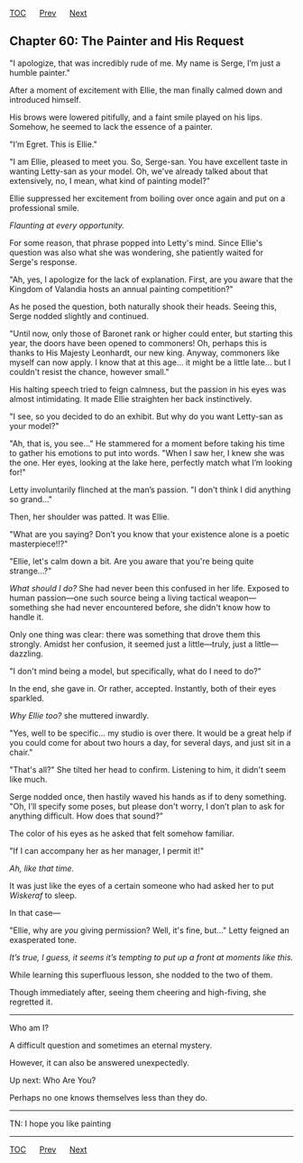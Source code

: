 [TOC](../readme.md)&nbsp;&nbsp;&nbsp;&nbsp;&nbsp;&nbsp;[Prev](index_split_035.md)&nbsp;&nbsp;&nbsp;&nbsp;&nbsp;&nbsp;[Next](index_split_037.md)



## Chapter 60: The Painter and His Request

"I apologize, that was incredibly rude of me. My name is Serge, I’m just
a humble painter."

After a moment of excitement with Ellie, the man finally calmed down and
introduced himself.

His brows were lowered pitifully, and a faint smile played on his lips.
Somehow, he seemed to lack the essence of a painter.

"I’m Egret. This is Ellie."

"I am Ellie, pleased to meet you. So, Serge-san. You have excellent
taste in wanting Letty-san as your model. Oh, we've already talked about
that extensively, no, I mean, what kind of painting model?"

Ellie suppressed her excitement from boiling over once again and put on
a professional smile.

*Flaunting at every opportunity.*

For some reason, that phrase popped into Letty's mind. Since Ellie's
question was also what she was wondering, she patiently waited for
Serge's response.

"Ah, yes, I apologize for the lack of explanation. First, are you aware
that the Kingdom of Valandia hosts an annual painting competition?"

As he posed the question, both naturally shook their heads. Seeing this,
Serge nodded slightly and continued.

"Until now, only those of Baronet rank or higher could enter, but
starting this year, the doors have been opened to commoners! Oh, perhaps
this is thanks to His Majesty Leonhardt, our new king. Anyway, commoners
like myself can now apply. I know that at this age… it might be a little
late… but I couldn't resist the chance, however small."

His halting speech tried to feign calmness, but the passion in his eyes
was almost intimidating. It made Ellie straighten her back
instinctively.

"I see, so you decided to do an exhibit. But why do you want Letty-san
as your model?"

"Ah, that is, you see..." He stammered for a moment before taking his
time to gather his emotions to put into words. "When I saw her, I knew
she was the one. Her eyes, looking at the lake here, perfectly match
what I’m looking for!"

Letty involuntarily flinched at the man’s passion. "I don't think I did
anything so grand..."

Then, her shoulder was patted. It was Ellie.

"What are you saying? Don’t you know that your existence alone is a
poetic masterpiece!!?"

"Ellie, let's calm down a bit. Are you aware that you're being quite
strange...?"

*What should I do?* She had never been this confused in her life.
Exposed to human passion—one such source being a living tactical
weapon—something she had never encountered before, she didn't know how
to handle it.

Only one thing was clear: there was something that drove them this
strongly. Amidst her confusion, it seemed just a little—truly, just a
little—dazzling.

"I don't mind being a model, but specifically, what do I need to do?"

In the end, she gave in. Or rather, accepted. Instantly, both of their
eyes sparkled.

*Why Ellie too?* she muttered inwardly.

"Yes, well to be specific… my studio is over there. It would be a great
help if you could come for about two hours a day, for several days, and
just sit in a chair."

"That's all?" She tilted her head to confirm. Listening to him, it
didn't seem like much.

Serge nodded once, then hastily waved his hands as if to deny something.
"Oh, I’ll specify some poses, but please don't worry, I don’t plan to
ask for anything difficult. How does that sound?"

The color of his eyes as he asked that felt somehow familiar.

"If I can accompany her as her manager, I permit it!"

*Ah, like that time.*

It was just like the eyes of a certain someone who had asked her to put
*Wiskeraf* to sleep.

In that case—

"Ellie, why are *you* giving permission? Well, it's fine, but..." Letty
feigned an exasperated tone.

*It’s true, I guess, it seems it’s tempting to put up a front at moments
like this.*

While learning this superfluous lesson, she nodded to the two of them.

Though immediately after, seeing them cheering and high-fiving, she
regretted it.

------------------------------------------------------------------------

Who am I?

A difficult question and sometimes an eternal mystery.

However, it can also be answered unexpectedly.

Up next: Who Are You?

Perhaps no one knows themselves less than they do.

------------------------------------------------------------------------

TN: I hope you like painting


---
[TOC](../readme.md)&nbsp;&nbsp;&nbsp;&nbsp;&nbsp;&nbsp;[Prev](index_split_035.md)&nbsp;&nbsp;&nbsp;&nbsp;&nbsp;&nbsp;[Next](index_split_037.md)

